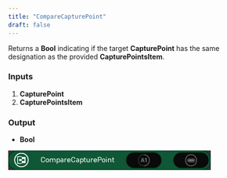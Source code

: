 ```yaml
---
title: "CompareCapturePoint"
draft: false
---
```

Returns a **Bool** indicating if the target **CapturePoint** has the same designation as the provided **CapturePointsItem**.
### Inputs
1. **CapturePoint**
2. **CapturePointsItem**
### Output
-   **Bool**

![CompareCapturePoint](https://raw.githubusercontent.com/battlefield-portal-community/Image-CDN/main/portal_blocks/CompareCapturePoint.png)